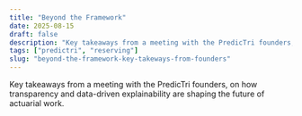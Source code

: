 ```yaml
---
title: "Beyond the Framework"
date: 2025-08-15
draft: false
description: "Key takeaways from a meeting with the PredicTri founders, on how transparency and data-driven explainability are shaping the future of actuarial work."
tags: ["predictri", "reserving"]
slug: "beyond-the-framework-key-takeways-from-founders"
---
```


Key takeaways from a meeting with the PredicTri founders, on how transparency and data-driven explainability are shaping the future of actuarial work.

<!-- This would contain the full blog post content -->